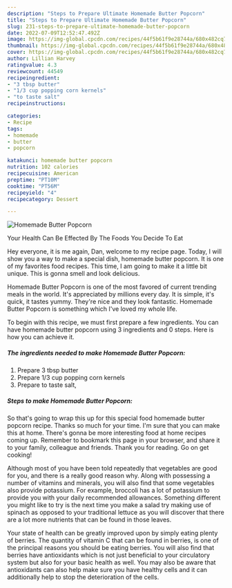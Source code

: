 ```yaml
---
description: "Steps to Prepare Ultimate Homemade Butter Popcorn"
title: "Steps to Prepare Ultimate Homemade Butter Popcorn"
slug: 231-steps-to-prepare-ultimate-homemade-butter-popcorn
date: 2022-07-09T12:52:47.492Z
image: https://img-global.cpcdn.com/recipes/44f5b61f9e28744a/680x482cq70/homemade-butter-popcorn-recipe-main-photo.jpg
thumbnail: https://img-global.cpcdn.com/recipes/44f5b61f9e28744a/680x482cq70/homemade-butter-popcorn-recipe-main-photo.jpg
cover: https://img-global.cpcdn.com/recipes/44f5b61f9e28744a/680x482cq70/homemade-butter-popcorn-recipe-main-photo.jpg
author: Lillian Harvey
ratingvalue: 4.3
reviewcount: 44549
recipeingredient:
- "3 tbsp butter"
- "1/3 cup popping corn kernels"
- "to taste salt"
recipeinstructions:

categories:
- Recipe
tags:
- homemade
- butter
- popcorn

katakunci: homemade butter popcorn 
nutrition: 102 calories
recipecuisine: American
preptime: "PT10M"
cooktime: "PT56M"
recipeyield: "4"
recipecategory: Dessert

---
```



![Homemade Butter Popcorn](https://img-global.cpcdn.com/recipes/44f5b61f9e28744a/680x482cq70/homemade-butter-popcorn-recipe-main-photo.jpg)

Your Health Can Be Effected By The Foods You Decide To Eat

Hey everyone, it is me again, Dan, welcome to my recipe page. Today, I will show you a way to make a special dish, homemade butter popcorn. It is one of my favorites food recipes. This time, I am going to make it a little bit unique. This is gonna smell and look delicious.

Homemade Butter Popcorn is one of the most favored of current trending meals in the world. It's appreciated by millions every day. It is simple, it's quick, it tastes yummy. They're nice and they look fantastic. Homemade Butter Popcorn is something which I've loved my whole life.




To begin with this recipe, we must first prepare a few ingredients. You can have homemade butter popcorn using 3 ingredients and 0 steps. Here is how you can achieve it.

<!--inarticleads1-->

##### The ingredients needed to make Homemade Butter Popcorn:

1. Prepare 3 tbsp butter
1. Prepare 1/3 cup popping corn kernels
1. Prepare to taste salt,




<!--inarticleads2-->

##### Steps to make Homemade Butter Popcorn:





So that's going to wrap this up for this special food homemade butter popcorn recipe. Thanks so much for your time. I'm sure that you can make this at home. There's gonna be more interesting food at home recipes coming up. Remember to bookmark this page in your browser, and share it to your family, colleague and friends. Thank you for reading. Go on get cooking!

Although most of you have been told repeatedly that vegetables are good for you, and there is a really good reason why. Along with possessing a number of vitamins and minerals, you will also find that some vegetables also provide potassium. For example, broccoli has a lot of potassium to provide you with your daily recommended allowances. Something different you might like to try is the next time you make a salad try making use of spinach as opposed to your traditional lettuce as you will discover that there are a lot more nutrients that can be found in those leaves.

Your state of health can be greatly improved upon by simply eating plenty of berries. The quantity of vitamin C that can be found in berries, is one of the principal reasons you should be eating berries. You will also find that berries have antioxidants which is not just beneficial to your circulatory system but also for your basic health as well. You may also be aware that antioxidants can also help make sure you have healthy cells and it can additionally help to stop the deterioration of the cells.
